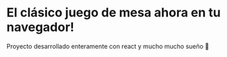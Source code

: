# El clásico juego de mesa ahora en tu navegador!

Proyecto desarrollado enteramente con react y mucho mucho sueño 🧍
